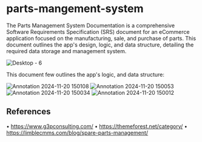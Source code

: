 # parts-mangement-system
The Parts Management System Documentation is a comprehensive Software Requirements Specification (SRS) document for an eCommerce application focused on the manufacturing, sale, and purchase of parts. This document outlines the app's design, logic, and data structure, detailing the required data storage and management system.

![Desktop - 6](https://github.com/user-attachments/assets/96ce9acc-edcc-4cf6-97c7-096e1e16c231)


This document few outlines the app's logic, and data structure:

![Annotation 2024-11-20 150108](https://github.com/user-attachments/assets/f72ac4e3-952a-4fb2-b1ba-0be9112dcdcf)
![Annotation 2024-11-20 150053](https://github.com/user-attachments/assets/aa203236-6c94-4ecd-b473-d99e9d7f74c2)
![Annotation 2024-11-20 150034](https://github.com/user-attachments/assets/8bb5cbfd-0ac6-40ec-94c1-49dfd178d1d9)
![Annotation 2024-11-20 150012](https://github.com/user-attachments/assets/423cb76e-b906-441f-b273-7f83fd9d22a0)


## References

•	https://www.g3pconsulting.com/ 
•	https://themeforest.net/category/
•	https://limblecmms.com/blog/spare-parts-management/


